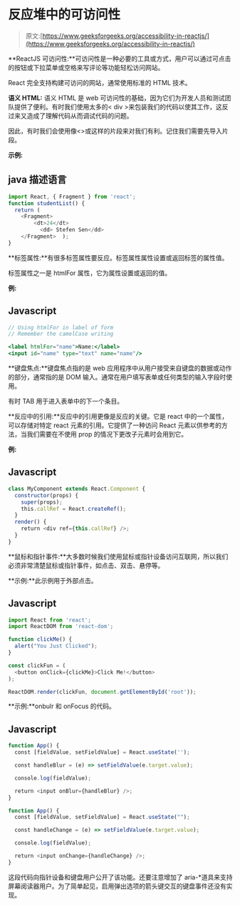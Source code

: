 # 反应堆中的可访问性

> 原文:[https://www.geeksforgeeks.org/accessibility-in-reactjs/](https://www.geeksforgeeks.org/accessibility-in-reactjs/)

**ReactJS 可访问性:**可访问性是一种必要的工具或方式，用户可以通过可点击的按钮或下拉菜单或空格来写评论等功能轻松访问网站。

React 完全支持构建可访问的网站，通常使用标准的 HTML 技术。

**语义 HTML:** 语义 HTML 是 web 可访问性的基础，因为它们为开发人员和测试团队提供了便利。有时我们使用太多的< div >来包装我们的代码以使其工作，这反过来又造成了理解代码从而调试代码的问题。

因此，有时我们会使用像<>或<fragment>这样的片段来对我们有利。记住我们需要先导入片段。</fragment>

**示例:**

## java 描述语言

```jsx
import React, { Fragment } from 'react';
function studentList() {
  return (
    <Fragment>      
        <dt>24</dt>
          <dd> Stefen Sen</dd>
    </Fragment>  );
}
```

**标签属性:**有很多标签属性要反应。标签属性属性设置或返回标签的属性值。

标签属性之一是 htmlFor 属性，它为属性设置或返回的值。

**例:**

## Javascript

```jsx
// Using htmlFor in label of form 
// Remember the camelCase writing

<label htmlFor="name">Name:</label>
<input id="name" type="text" name="name"/>
```

**键盘焦点:**键盘焦点指的是 web 应用程序中从用户接受来自键盘的数据或动作的部分，通常指的是 DOM 输入。通常在用户填写表单或任何类型的输入字段时使用。

有时 TAB 用于进入表单中的下一个条目。

**反应中的引用:**反应中的引用更像是反应的关键。它是 react 中的一个属性，可以存储对特定 react 元素的引用。它提供了一种访问 React 元素以供参考的方法，当我们需要在不使用 prop 的情况下更改子元素时会用到它。

**例:**

## Javascript

```jsx
class MyComponent extends React.Component {  
  constructor(props) {  
    super(props);  
    this.callRef = React.createRef();  
  }  
  render() {  
    return <div ref={this.callRef} />;  
  }  
}
```

**鼠标和指针事件:**大多数时候我们使用鼠标或指针设备访问互联网，所以我们必须非常清楚鼠标或指针事件，如点击、双击、悬停等。

**示例:**此示例用于外部点击。

## Javascript

```jsx
import React from 'react';
import ReactDOM from 'react-dom';

function clickMe() {
  alert("You Just Clicked");
}

const clickFun = (
  <button onClick={clickMe}>Click Me!</button>
);

ReactDOM.render(clickFun, document.getElementById('root'));
```

**示例:**onbulr 和 onFocus 的代码。

## Javascript

```jsx
function App() {
  const [fieldValue, setFieldValue] = React.useState('');

  const handleBlur = (e) => setFieldValue(e.target.value);

  console.log(fieldValue);

  return <input onBlur={handleBlur} />;
}

function App() {
  const [fieldValue, setFieldValue] = React.useState("");

  const handleChange = (e) => setFieldValue(e.target.value);

  console.log(fieldValue);

  return <input onChange={handleChange} />;
}
```

这段代码向指针设备和键盘用户公开了该功能。还要注意增加了 aria-*道具来支持屏幕阅读器用户。为了简单起见，启用弹出选项的箭头键交互的键盘事件还没有实现。